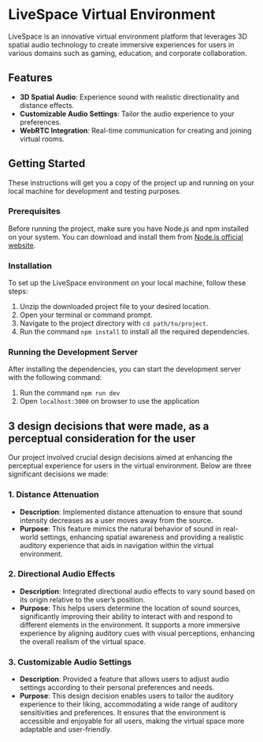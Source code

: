 # LiveSpace Virtual Environment

LiveSpace is an innovative virtual environment platform that leverages 3D spatial audio technology to create immersive experiences for users in various domains such as gaming, education, and corporate collaboration.

## Features

- **3D Spatial Audio**: Experience sound with realistic directionality and distance effects.
- **Customizable Audio Settings**: Tailor the audio experience to your preferences.
- **WebRTC Integration**: Real-time communication for creating and joining virtual rooms.

## Getting Started

These instructions will get you a copy of the project up and running on your local machine for development and testing purposes.

### Prerequisites

Before running the project, make sure you have Node.js and npm installed on your system. You can download and install them from [Node.js official website](https://nodejs.org/).

### Installation

To set up the LiveSpace environment on your local machine, follow these steps:

1. Unzip the downloaded project file to your desired location.
2. Open your terminal or command prompt.
3. Navigate to the project directory with `cd path/to/project`.
4. Run the command `npm install` to install all the required dependencies.

### Running the Development Server

After installing the dependencies, you can start the development server with the following command:
1. Run the command `npm run dev`
2. Open `localhost:3000` on browser to use the application

## 3 design decisions that were made, as a perceptual consideration for the user

Our project involved crucial design decisions aimed at enhancing the perceptual experience for users in the virtual environment. Below are three significant decisions we made:

### 1. Distance Attenuation
- **Description**: Implemented distance attenuation to ensure that sound intensity decreases as a user moves away from the source.
- **Purpose**: This feature mimics the natural behavior of sound in real-world settings, enhancing spatial awareness and providing a realistic auditory experience that aids in navigation within the virtual environment.

### 2. Directional Audio Effects
- **Description**: Integrated directional audio effects to vary sound based on its origin relative to the user’s position.
- **Purpose**: This helps users determine the location of sound sources, significantly improving their ability to interact with and respond to different elements in the environment. It supports a more immersive experience by aligning auditory cues with visual perceptions, enhancing the overall realism of the virtual space.

### 3. Customizable Audio Settings
- **Description**: Provided a feature that allows users to adjust audio settings according to their personal preferences and needs.
- **Purpose**: This design decision enables users to tailor the auditory experience to their liking, accommodating a wide range of auditory sensitivities and preferences. It ensures that the environment is accessible and enjoyable for all users, making the virtual space more adaptable and user-friendly.
